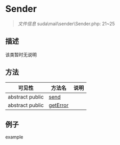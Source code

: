 #  Sender 

> *文件信息* suda\mail\sender\Sender.php: 21~25





## 描述



该类暂时无说明
## 方法

 
| 可见性 | 方法名 | 说明 |
|--------|-------|------|
 |abstract  public  |[send](Sender/send.md) |  |
 |abstract  public  |[getError](Sender/getError.md) |  |
## 例子

example